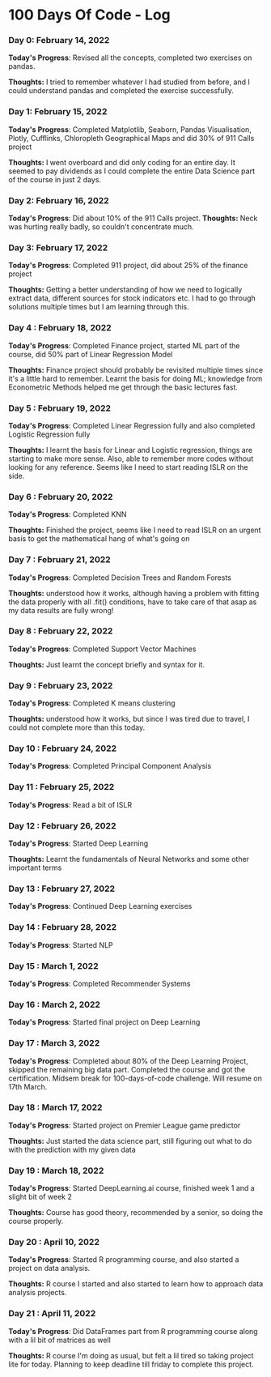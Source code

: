 # 100 Days Of Code - Log

### Day 0: February 14, 2022

**Today's Progress**: Revised all the concepts, completed two exercises on pandas.

**Thoughts:** I tried to remember whatever I had studied from before, and I could understand pandas and completed the exercise successfully.

### Day 1: February 15, 2022

**Today's Progress**: Completed Matplotlib, Seaborn, Pandas Visualisation, Plotly, Cufflinks, Chloropleth Geographical Maps and did 30% of 911 Calls project

**Thoughts:** I went overboard and did only coding for an entire day. It seemed to pay dividends as I could complete the entire Data Science part of the course in just 2 days.

### Day 2: February 16, 2022

**Today's Progress**: Did about 10% of the 911 Calls project.
**Thoughts:** Neck was hurting really badly, so couldn't concentrate much.

### Day 3: February 17, 2022

**Today's Progress**: Completed 911 project, did about 25% of the finance project

**Thoughts:** Getting a better understanding of how we need to logically extract data, different sources for stock indicators etc. I had to go through solutions multiple times but I am learning through this.

### Day 4 : February 18, 2022

**Today's Progress**: Completed Finance project, started ML part of the course, did 50% part of Linear Regression Model

**Thoughts:** Finance project should probably be revisited multiple times since it's a little hard to remember. Learnt the basis for doing ML; knowledge from Econometric Methods helped me get through the basic lectures fast.

### Day 5 : February 19, 2022

**Today's Progress**: Completed Linear Regression fully and also completed Logistic Regression fully

**Thoughts:** I learnt the basis for Linear and Logistic regression, things are starting to make more sense. Also, able to remember more codes without looking for any reference. Seems like I need to start reading ISLR on the side.

### Day 6 : February 20, 2022

**Today's Progress**: Completed KNN

**Thoughts:** Finished the project, seems like I need to read ISLR on an urgent basis to get the mathematical hang of what's going on

### Day 7 : February 21, 2022

**Today's Progress**: Completed Decision Trees and Random Forests

**Thoughts:** understood how it works, although having a problem with fitting the data properly with all .fit() conditions, have to take care of that asap as my data results are fully wrong!

### Day 8 : February 22, 2022

**Today's Progress**: Completed Support Vector Machines

**Thoughts:** Just learnt the concept briefly and syntax for it.

### Day 9 : February 23, 2022

**Today's Progress**: Completed K means clustering

**Thoughts:** understood how it works, but since I was tired due to travel, I could not complete more than this today.

### Day 10 : February 24, 2022

**Today's Progress**: Completed Principal Component Analysis

### Day 11 : February 25, 2022

**Today's Progress**: Read a bit of ISLR

### Day 12 : February 26, 2022

**Today's Progress**: Started Deep Learning

**Thoughts:** Learnt the fundamentals of Neural Networks and some other important terms

### Day 13 : February 27, 2022

**Today's Progress**: Continued Deep Learning exercises

### Day 14 : February 28, 2022

**Today's Progress**: Started NLP

### Day 15 : March 1, 2022

**Today's Progress**: Completed Recommender Systems

### Day 16 : March 2, 2022

**Today's Progress**: Started final project on Deep Learning


### Day 17 : March 3, 2022

**Today's Progress**: Completed about 80%  of the Deep Learning Project, skipped the remaining big data part. Completed the course and got the certification. Midsem break for 100-days-of-code challenge. Will resume on 17th March.

### Day 18 : March 17, 2022

**Today's Progress**: Started project on Premier League game predictor

**Thoughts:** Just started the data science part, still figuring out what to do with the prediction with my given data

### Day 19 : March 18, 2022

**Today's Progress**: Started DeepLearning.ai course, finished week 1 and a slight bit of week 2

**Thoughts:** Course has good theory, recommended by a senior, so doing the course properly.

### Day 20 : April 10, 2022

**Today's Progress**: Started R programming course, and also started a project on data analysis.

**Thoughts:** R course I started and also started to learn how to approach data analysis projects. 


### Day 21 : April 11, 2022

**Today's Progress**: Did DataFrames part from R programming course along with a lil bit of matrices as well

**Thoughts:** R course I'm doing as usual, but felt a lil tired so taking project lite for today. Planning to keep deadline till friday to complete this project.
